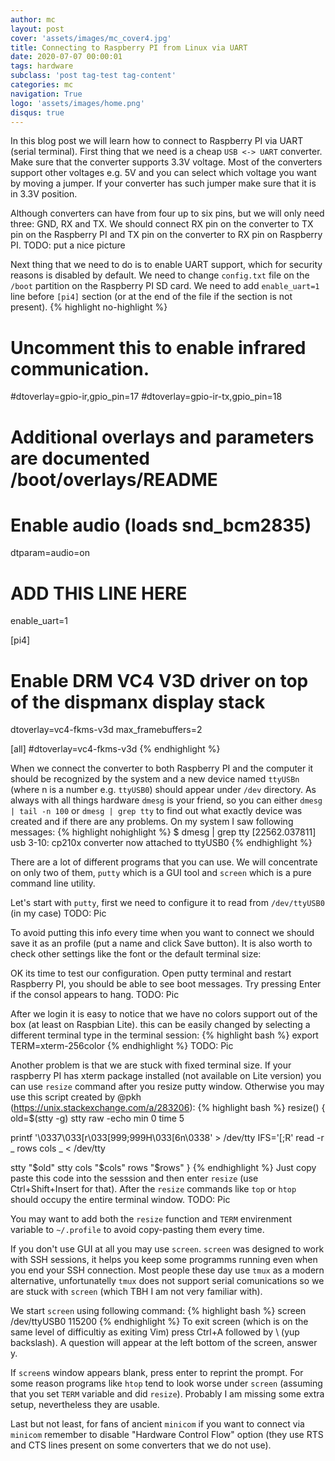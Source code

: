 ```yaml
---
author: mc
layout: post
cover: 'assets/images/mc_cover4.jpg'
title: Connecting to Raspberry PI from Linux via UART
date: 2020-07-07 00:00:01
tags: hardware
subclass: 'post tag-test tag-content'
categories: mc
navigation: True
logo: 'assets/images/home.png'
disqus: true
---
```


In this blog post we will learn how to connect to Raspberry PI via UART
(serial terminal).
First thing that we need is a cheap `USB <-> UART` converter.
Make sure that the converter supports 3.3V voltage.
Most of the converters support other voltages e.g. 5V and you
can select which voltage you want by moving a jumper.
If your converter has such jumper make sure that it is in 3.3V position.

Although converters can have from four up to six pins, but we will only need three:
GND, RX and TX. We should connect RX pin on the converter to TX pin on
the Raspberry PI and TX pin on the converter to RX pin on Raspberry PI.
TODO: put a nice picture

Next thing that we need to do is to enable UART support, which for
security reasons is disabled by default.
We need to change `config.txt` file on the `/boot` partition
on the Raspberry PI SD card. We need to add `enable_uart=1` line
before `[pi4]` section (or at the end of the file if the section is not present).
{% highlight no-highlight %}
# Uncomment this to enable infrared communication.
#dtoverlay=gpio-ir,gpio_pin=17
#dtoverlay=gpio-ir-tx,gpio_pin=18

# Additional overlays and parameters are documented /boot/overlays/README

# Enable audio (loads snd_bcm2835)
dtparam=audio=on

# ADD THIS LINE HERE
enable_uart=1

[pi4]
# Enable DRM VC4 V3D driver on top of the dispmanx display stack
dtoverlay=vc4-fkms-v3d
max_framebuffers=2

[all]
#dtoverlay=vc4-fkms-v3d
{% endhighlight %}

When we connect the converter to both Raspberry PI and the computer it should
be recognized by the system and a new device named `ttyUSBn` (where n is a number e.g. `ttyUSB0`)
should appear under `/dev` directory.
As always with all things hardware `dmesg` is your friend, so you can either `dmesg | tail -n 100` or
`dmesg | grep tty` to find out what exactly device was created and if there are any problems.
On my system I saw following messages:
{% highlight nohighlight %}
$ dmesg | grep tty
[22562.037811] usb 3-10: cp210x converter now attached to ttyUSB0
{% endhighlight %}

There are a lot of different programs that you can use.
We will concentrate on only two of them, `putty` which is a GUI tool and
`screen` which is a pure command line utility.

Let's start with `putty`, first we need to configure it to read from `/dev/ttyUSB0` (in my case)
TODO: Pic

To avoid putting this info every time when you want to connect we should save it as an profile
(put a name and click Save button).
It is also worth to check other settings like the font or the default terminal size:

OK its time to test our configuration. Open putty terminal and restart Raspberry PI,
you should be able to see boot messages. Try pressing Enter if the consol appears to hang.
TODO: Pic

After we login it is easy to notice that we have no colors support out of the box
(at least on Raspbian Lite).
this can be easily changed by selecting a different terminal type in the terminal session:
{% highlight bash %}
export TERM=xterm-256color
{% endhighlight %}
TODO: Pic

Another problem is that we are stuck with fixed terminal size.
If your raspberry PI has xterm package installed (not available on Lite version)
you can use `resize` command after you resize putty window.
Otherwise you may use this script created by @pkh (https://unix.stackexchange.com/a/283206):
{% highlight bash %}
resize() {
  old=$(stty -g)
  stty raw -echo min 0 time 5

  printf '\0337\033[r\033[999;999H\033[6n\0338' > /dev/tty
  IFS='[;R' read -r _ rows cols _ < /dev/tty

  stty "$old"
  stty cols "$cols" rows "$rows"
}
{% endhighlight %}
Just copy paste this code into the sesssion and then enter `resize` (use Ctrl+Shift+Insert for that).
After the `resize` commands like `top` or `htop` should occupy the entire terminal window.
TODO: Pic

You may want to add both the `resize` function and `TERM` envirenment variable to `~/.profile`
to avoid copy-pasting them every time.

If you don't use GUI at all you may use `screen`. `screen` was designed to work with SSH sessions,
it helps you keep some programms running even when you end your SSH connection.
Most people these day use `tmux` as a modern alternative, unfortunatelly `tmux` does not
support serial comunications so we are stuck with `screen` (which TBH I am not very familiar with).

We start `screen` using following command:
{% highlight bash %}
screen /dev/ttyUSB0 115200
{% endhighlight %}
To exit screen (which is on the same level of difficultiy as exiting Vim) 
press Ctrl+A followed by \ (yup backslash).
A question will appear at the left bottom of the screen, answer y.

If `screen`s window appears blank, press enter to reprint the prompt.
For some reason programs like `htop` tend to look worse under `screen`
(assuming that you set `TERM` variable and did `resize`). Probably I am missing some extra setup,
nevertheless they are usable.

Last but not least, for fans of ancient `minicom` if you want to connect via `minicom`
remember to disable "Hardware Control Flow" option (they use RTS and CTS lines present
on some converters that we do not use).

